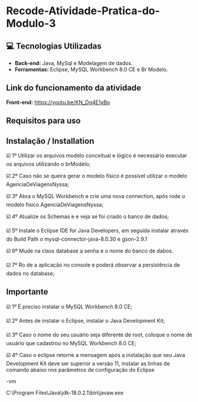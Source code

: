 # Recode-Atividade-Pratica-do-Modulo-3
 
## :computer: Tecnologias Utilizadas
 
* **Back-end:** Java, MySql e Modelagem de dados.
* **Ferramentas:** Eclipse, MySQL Workbench 8.0 CE e Br Modelo.
 
## Link do funcionamento da atividade
 
**Front-end:** https://youtu.be/KN_Dq4E1xBo
 
## Requisitos para uso
 
## Instalação / Installation
 
 
☑️ 1º Utilizar os arquivos modelo conceitual e lógico é necessário executar os arquivos utilizando o brModelo;
 
☑️ 2º Caso não se queira gerar o modelo físico é possível utilizar o modelo AgenciaDeViagensNyssa;
 
☑️ 3º Abra o MySQL Workbench e crie uma nova connection, após rode o modelo físico AgenciaDeViagensNyssa;
 
☑️ 4º Atualize os Schemas e e veja se foi criado o banco de dados;
 
☑️ 5º Instale o Eclipse IDE for Java Developers, em seguida instalar através do Build Path o mysql-connector-java-8.0.30 e gson-2.9.1  
 
☑️ 6º Mude na class database a senha e o nome do banco de dabos.
 
☑️ 7º Ro de a aplicação no console e poderá observar a persistência de dados no database;
 
## Importante
 
☑️ 1º É preciso instalar o MySQL Workbench 8.0 CE;
 
☑️ 2º Antes de instalar o Eclipse, instalar o Java Development Kit;
 
☑️ 3º Caso o nome do seu usuário seja diferente de root, coloque o nome de usuário que cadastrou no  MySQL Workbench 8.0 CE;
 
☑️ 4º Caso o eclipse retorne a mensagem após a instalação que seu Java Development Kit deve ser superior a versão 11,
instalar as linhas de comando abaixo nos parâmetros de configuração do Eclipse
 
<p>-vm
<p>C:\Program Files\Java\jdk-18.0.2.1\bin\javaw.exe